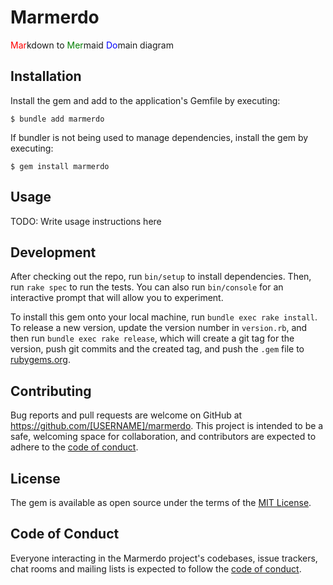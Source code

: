 # Marmerdo

<span style="color:red;">Mar</span>kdown to <span style="color:green;">Mer</span>maid <span style="color:blue;">Do</span>main diagram

## Installation

Install the gem and add to the application's Gemfile by executing:

    $ bundle add marmerdo

If bundler is not being used to manage dependencies, install the gem by executing:

    $ gem install marmerdo

## Usage

TODO: Write usage instructions here

## Development

After checking out the repo, run `bin/setup` to install dependencies. Then, run `rake spec` to run the tests. You can also run `bin/console` for an interactive prompt that will allow you to experiment.

To install this gem onto your local machine, run `bundle exec rake install`. To release a new version, update the version number in `version.rb`, and then run `bundle exec rake release`, which will create a git tag for the version, push git commits and the created tag, and push the `.gem` file to [rubygems.org](https://rubygems.org).

## Contributing

Bug reports and pull requests are welcome on GitHub at https://github.com/[USERNAME]/marmerdo. This project is intended to be a safe, welcoming space for collaboration, and contributors are expected to adhere to the [code of conduct](https://github.com/[USERNAME]/marmerdo/blob/main/CODE_OF_CONDUCT.md).

## License

The gem is available as open source under the terms of the [MIT License](https://opensource.org/licenses/MIT).

## Code of Conduct

Everyone interacting in the Marmerdo project's codebases, issue trackers, chat rooms and mailing lists is expected to follow the [code of conduct](https://github.com/[USERNAME]/marmerdo/blob/main/CODE_OF_CONDUCT.md).
